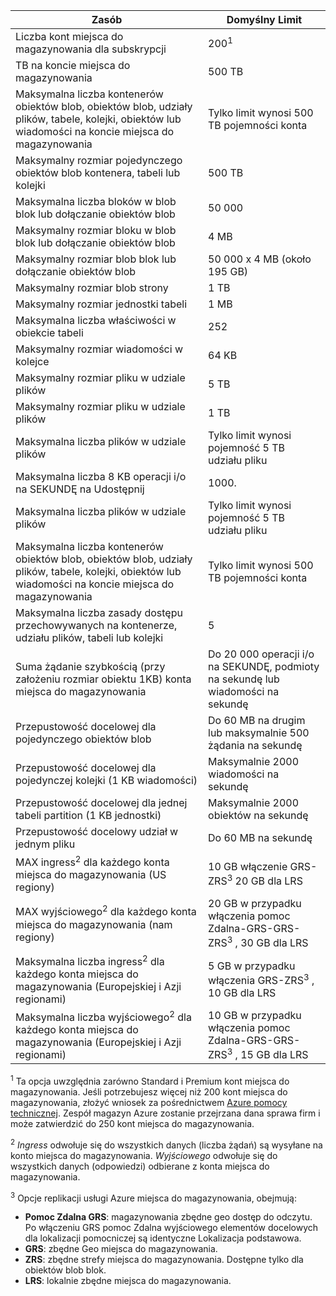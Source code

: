 Zasób|Domyślny Limit
---|---
Liczba kont miejsca do magazynowania dla subskrypcji|200<sup>1</sup>
TB na koncie miejsca do magazynowania|500 TB
Maksymalna liczba kontenerów obiektów blob, obiektów blob, udziały plików, tabele, kolejki, obiektów lub wiadomości na koncie miejsca do magazynowania|Tylko limit wynosi 500 TB pojemności konta
Maksymalny rozmiar pojedynczego obiektów blob kontenera, tabeli lub kolejki|500 TB
Maksymalna liczba bloków w blob blok lub dołączanie obiektów blob|50 000
Maksymalny rozmiar bloku w blob blok lub dołączanie obiektów blob|4 MB
Maksymalny rozmiar blob blok lub dołączanie obiektów blob|50 000 x 4 MB (około 195 GB) 
Maksymalny rozmiar blob strony |1 TB
Maksymalny rozmiar jednostki tabeli|1 MB
Maksymalna liczba właściwości w obiekcie tabeli|252
Maksymalny rozmiar wiadomości w kolejce|64 KB
Maksymalny rozmiar pliku w udziale plików|5 TB
Maksymalny rozmiar pliku w udziale plików|1 TB
Maksymalna liczba plików w udziale plików|Tylko limit wynosi pojemność 5 TB udziału pliku
Maksymalna liczba 8 KB operacji i/o na SEKUNDĘ na Udostępnij|1000.
Maksymalna liczba plików w udziale plików|Tylko limit wynosi pojemność 5 TB udziału pliku
Maksymalna liczba kontenerów obiektów blob, obiektów blob, udziały plików, tabele, kolejki, obiektów lub wiadomości na koncie miejsca do magazynowania|Tylko limit wynosi 500 TB pojemności konta
Maksymalna liczba zasady dostępu przechowywanych na kontenerze, udziału plików, tabeli lub kolejki|5
Suma żądanie szybkością (przy założeniu rozmiar obiektu 1KB) konta miejsca do magazynowania|Do 20 000 operacji i/o na SEKUNDĘ, podmioty na sekundę lub wiadomości na sekundę
Przepustowość docelowej dla pojedynczego obiektów blob|Do 60 MB na drugim lub maksymalnie 500 żądania na sekundę
Przepustowość docelowej dla pojedynczej kolejki (1 KB wiadomości)|Maksymalnie 2000 wiadomości na sekundę
Przepustowość docelowej dla jednej tabeli partition (1 KB jednostki)|Maksymalnie 2000 obiektów na sekundę
Przepustowość docelowy udział w jednym pliku|Do 60 MB na sekundę
MAX ingress<sup>2</sup> dla każdego konta miejsca do magazynowania (US regiony)|10 GB włączenie GRS-ZRS<sup>3</sup> 20 GB dla LRS
MAX wyjściowego<sup>2</sup> dla każdego konta miejsca do magazynowania (nam regiony)|20 GB w przypadku włączenia pomoc Zdalna-GRS-GRS-ZRS<sup>3</sup> , 30 GB dla LRS
Maksymalna liczba ingress<sup>2</sup> dla każdego konta miejsca do magazynowania (Europejskiej i Azji regionami)|5 GB w przypadku włączenia GRS-ZRS<sup>3</sup> , 10 GB dla LRS
Maksymalna liczba wyjściowego<sup>2</sup> dla każdego konta miejsca do magazynowania (Europejskiej i Azji regionami)|10 GB w przypadku włączenia pomoc Zdalna-GRS-GRS-ZRS<sup>3</sup> , 15 GB dla LRS

<sup>1</sup> Ta opcja uwzględnia zarówno Standard i Premium kont miejsca do magazynowania. Jeśli potrzebujesz więcej niż 200 kont miejsca do magazynowania, złożyć wniosek za pośrednictwem [Azure pomocy technicznej](https://azure.microsoft.com/support/faq/). Zespół magazyn Azure zostanie przejrzana dana sprawa firm i może zatwierdzić do 250 kont miejsca do magazynowania. 

<sup>2</sup> *Ingress* odwołuje się do wszystkich danych (liczba żądań) są wysyłane na konto miejsca do magazynowania. *Wyjściowego* odwołuje się do wszystkich danych (odpowiedzi) odbierane z konta miejsca do magazynowania.  

<sup>3</sup> Opcje replikacji usługi Azure miejsca do magazynowania, obejmują:

- **Pomoc Zdalna GRS**: magazynowania zbędne geo dostęp do odczytu. Po włączeniu GRS pomoc Zdalna wyjściowego elementów docelowych dla lokalizacji pomocniczej są identyczne Lokalizacja podstawowa.
- **GRS**: zbędne Geo miejsca do magazynowania. 
- **ZRS**: zbędne strefy miejsca do magazynowania. Dostępne tylko dla obiektów blob blok. 
- **LRS**: lokalnie zbędne miejsca do magazynowania. 

